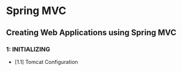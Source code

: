 # Spring MVC
##  Creating Web Applications using Spring MVC

### 1: INITIALIZING
- [1.1] Tomcat Configuration 

